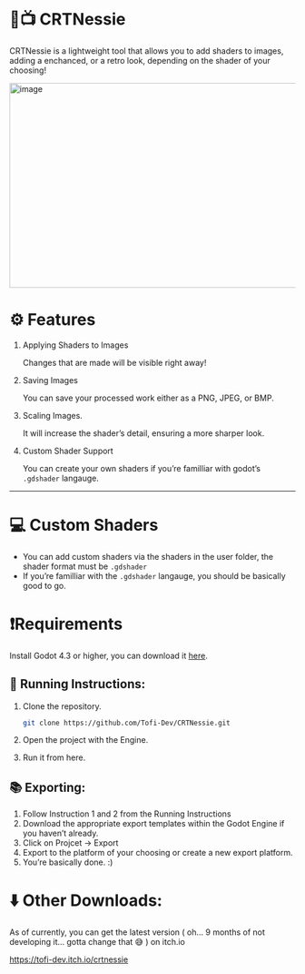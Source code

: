 # 🦕📺 CRTNessie

CRTNessie is a lightweight tool that allows you to add shaders to images, adding a enchanced, or a retro look, depending on the shader of your choosing!

<img width="640" height="360" alt="image" src="https://github.com/user-attachments/assets/76478fa1-ea74-4a71-a094-d9b9eb1091a5" />


# ⚙️ Features


1. Applying Shaders to Images

   Changes that are made will be visible right away!
2. Saving Images

   You can save your processed work either as a PNG, JPEG, or BMP.
3. Scaling Images.

   It will increase the shader’s detail, ensuring a more sharper look.
4. Custom Shader Support

   You can create your own shaders if you’re familliar with godot’s `.gdshader` langauge.


***

# 💻 Custom Shaders

* You can add custom shaders via the shaders in the user folder, the shader format must be `.gdshader`
* If you’re familliar with the `.gdshader` langauge, you should be basically good to go.



# ❗Requirements

Install Godot 4.3 or higher, you can download it [here](https://godotengine.org/pl/).



## 🔨 Running Instructions:


1. Clone the repository.

   ```bash
   git clone https://github.com/Tofi-Dev/CRTNessie.git
   ```
2. Open the project with the Engine.
3. Run it from here.



## 📚 Exporting:


1. Follow Instruction 1 and 2 from the Running Instructions
2. Download the appropriate export templates within the Godot Engine if you haven’t already.
3. Click on Projcet → Export
4. Export to the platform of your choosing or create a new export platform.
5. You’re basically done. :)



# ⬇️ Other Downloads:

As of currently, you can get the latest version ( oh… 9 months of not developing it… gotta change that :sweat_smile: ) on itch.io

<https://tofi-dev.itch.io/crtnessie>
